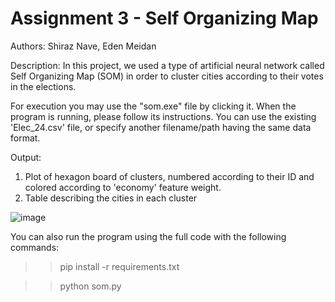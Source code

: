 # Assignment 3 - Self Organizing Map
Authors: Shiraz Nave, Eden Meidan

Description: In this project, we used a type of artificial neural network called Self Organizing Map (SOM) in order to cluster cities according to their votes in the elections.

For execution you may use the "som.exe" file by clicking it.
When the program is running, please follow its instructions. 
You can use the existing 'Elec_24.csv' file, or specify another filename/path having the same data format. 

Output:
1. Plot of hexagon board of clusters, numbered according to their ID and colored according to 'economy' feature weight. 
2. Table describing the cities in each cluster

![image](https://user-images.githubusercontent.com/26282045/174262104-d573fb74-05e0-44a8-96b3-8a964212f130.png)


You can also run the program using the full code with the following commands:
>> pip install -r requirements.txt

>> python som.py
